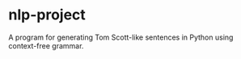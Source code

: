 # nlp-project
A program for generating Tom Scott-like sentences in Python using context-free grammar.
